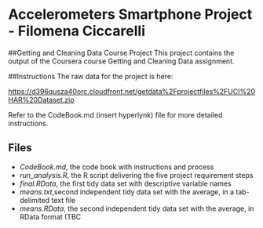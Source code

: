 # Accelerometers Smartphone Project - Filomena Ciccarelli

##Getting and Cleaning Data Course Project
This project contains the output of the Coursera course Getting and Cleaning Data assignment.

##Instructions
The raw data for the project is here:

https://d396qusza40orc.cloudfront.net/getdata%2Fprojectfiles%2FUCI%20HAR%20Dataset.zip

Refer to the CodeBook.md (insert hyperlynk) file for more detailed instructions.

## Files
* *CodeBook.md*, the code book with instructions and process
* *run_analysis.R*, the R script delivering the five project requirement steps
* *final.RData*, the first tidy data set with descriptive variable names
* *means.txt*,second independent tidy data set with the average, in a tab-delimited text file
* *means.RData*, the second independent tidy data set with the average, in RData format (TBC
